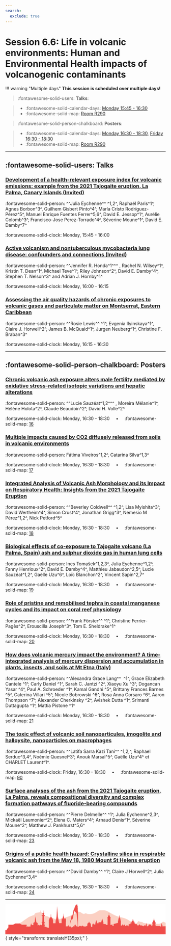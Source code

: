 ```yaml
---
search:
  exclude: true
---
```


# Session 6.6: Life in volcanic environments: Human and Environmental Health impacts of volcanogenic contaminants

!!! warning "Multiple days"
    **This session is scheduled over multiple days!**

> :fontawesome-solid-users: **Talks**:

> - :fontawesome-solid-calendar-days: [Monday 15:45 - 16:30](../sessions_comparison.md#__tabbed_1_4)
> - :fontawesome-solid-map: [Room R290](../maps_venue.md#__tabbed_1_1)

> :fontawesome-solid-person-chalkboard: **Posters**:

> - :fontawesome-solid-calendar-days: [Monday 16:30 - 18:30](../sessions_comparison.md#__tabbed_1_6), [Friday 16:30 - 18:30](../sessions_comparison.md#__tabbed_4_6)
> - :fontawesome-solid-map: [Room R290](../maps_venue.md#__tabbed_1_1)

---

## :fontawesome-solid-users: Talks

### [Development of a health-relevant exposure index for volcanic emissions: example from the 2021 Tajogaite eruption, La Palma, Canary Islands (Invited)](../abstracts/6-6-1.md)
:fontawesome-solid-person: ^^Julia Eychenne^^ ^1,2^, Raphaël Paris^1^, Agnes Borbon^3^, Guilhem Gisbert Pinto^4^, María Cristo Rodríguez-Pérez^5^, Manuel Enrique Fuentes Ferrer^5,6^, David E. Jessop^1^, Aurélie Colomb^3^, Francisco-Jose Perez-Torrado^4^, Séverine Moune^1^, David E. Damby^7^

:fontawesome-solid-clock: Monday, 15:45 - 16:00

### [Active volcanism and nontuberculous mycobacteria lung disease: confounders and connections (Invited)](../abstracts/6-6-2.md)
:fontawesome-solid-person: ^^Jennifer R. Honda^1^^^ , Rachel N. Wilsey^1^, Kristin T. Dean^1^, Michael Teve^1^, Riley Johnson^2^, David E. Damby^4^, Stephen T. Nelson^3^ and Adrian J. Hornby^1^

:fontawesome-solid-clock: Monday, 16:00 - 16:15

### [Assessing the air quality hazards of chronic exposures to volcanic gases and particulate matter on Montserrat, Eastern Caribbean](../abstracts/6-6-3.md)
:fontawesome-solid-person: ^^Rosie Lewis^^ ^1^, Evgenia Ilyinskaya^1^, Claire J. Horwell^2^, James B. McQuaid^1^, Jurgen Neuberg^1^, Christine F. Braban^3^

:fontawesome-solid-clock: Monday, 16:15 - 16:30

---

## :fontawesome-solid-person-chalkboard: Posters

### [Chronic volcanic ash exposure alters male fertility mediated by oxidative stress-related isotopic variations and hepatic alterations](../abstracts/6-6-4.md)
:fontawesome-solid-person: ^^Lucie Sauzéat^1,2\^^^ , Moreira Mélanie^1^, Hélène Holota^2^, Claude Beaudoin^2^, David H. Volle^2^

:fontawesome-solid-clock: Monday, 16:30 - 18:30  &nbsp; &nbsp; • &nbsp; &nbsp; :fontawesome-solid-map: [16](../map_poster_boards.md#monday)

### [Multiple impacts caused by CO2 diffusely released from soils in volcanic environments](../abstracts/6-6-5.md)
:fontawesome-solid-person: Fátima Viveiros^1,2^, Catarina Silva^1,3^

:fontawesome-solid-clock: Monday, 16:30 - 18:30  &nbsp; &nbsp; • &nbsp; &nbsp; :fontawesome-solid-map: [17](../map_poster_boards.md#monday)

### [Integrated Analysis of Volcanic Ash Morphology and its Impact on Respiratory Health: Insights from the 2021 Tajogaite Eruption](../abstracts/6-6-6.md)
:fontawesome-solid-person: ^^Beverley Coldwell^^ ^1,2^, Lisa Myishita^3^, David Wertheim^4^, Simon Crust^4^, Jonathan Grigg^3^, Nemesio M Pérez^1,2^, Nick Petford^5^

:fontawesome-solid-clock: Monday, 16:30 - 18:30  &nbsp; &nbsp; • &nbsp; &nbsp; :fontawesome-solid-map: [18](../map_poster_boards.md#monday)

### [Biological effects of co-exposure to Tajogaite volcano (La Palma, Spain) ash and sulphur dioxide gas in human lung cells](../abstracts/6-6-7.md)
:fontawesome-solid-person: Ines Tomašek^1,2,3^, Julia Eychenne^1,2^, Fanny Henrioux^2^, David E. Damby^4^, Matthieu Jabaudon^2,5^, Lucie Sauzéat^1,2^, Gaëlle Uzu^6^, Loïc Blanchon^2^, Vincent Sapin^2,7^

:fontawesome-solid-clock: Monday, 16:30 - 18:30  &nbsp; &nbsp; • &nbsp; &nbsp; :fontawesome-solid-map: [19](../map_poster_boards.md#monday)

### [Role of pristine and remobilised tephra in coastal manganese cycles and its impact on coral reef physiology](../abstracts/6-6-8.md)
:fontawesome-solid-person: ^^Frank Förster^^ ^1^, Christine Ferrier-Pagès^2^, Erouscilla Joseph^3^, Tom E. Sheldrake^1^

:fontawesome-solid-clock: Monday, 16:30 - 18:30  &nbsp; &nbsp; • &nbsp; &nbsp; :fontawesome-solid-map: [20](../map_poster_boards.md#monday)

### [How does volcanic mercury impact the environment? A time-integrated analysis of mercury dispersion and accumulation in plants, insects, and soils at Mt Etna (Italy)](../abstracts/6-6-9.md)
:fontawesome-solid-person: ^^Alexandra Grace Lang^^  ^1^, Grace Elizabeth Cantele ^1^, Carly Daniel ^1^, Sarah C. Jantzi ^2^, Xiaoyu Xu ^3^, Dogancan Yasar ^4^, Paul A. Schroeder ^1^, Kamal Gandhi ^5^, Brittany Frances Barnes ^5^, Caterina Villari ^5^, Nicole Bobrowski ^6^, Rosa Anna Corsaro ^6^, Aaron Thompson ^7^, Alexander Cherkinsky ^2^, Avishek Dutta ^1^, Srimanti Duttagupta ^1^, Mattia Pistone ^1^

:fontawesome-solid-clock: Monday, 16:30 - 18:30  &nbsp; &nbsp; • &nbsp; &nbsp; :fontawesome-solid-map: [21](../map_poster_boards.md#monday)

### [The toxic effect of volcanic soil nanoparticules, imogolite and halloysite, nanoparticles on macrophages](../abstracts/6-6-10.md)
:fontawesome-solid-person: ^^Latifa Sarra Kazi Tani^^ ^1,2,^, Raphael Serduc^3,4^, Noémie Quesnel^3^, Anouk Marsal^5^, Gaëlle Uzu^4^ et CHARLET Laurent^1^.

:fontawesome-solid-clock: Friday, 16:30 - 18:30  &nbsp; &nbsp; • &nbsp; &nbsp; :fontawesome-solid-map: [90](../map_poster_boards.md#friday)

### [Surface analyses of the ash from the 2021 Tajogaite eruption, La Palma, reveals compositional diversity and complex formation pathways of fluoride-bearing compounds](../abstracts/6-6-11.md)
:fontawesome-solid-person: ^^Pierre Delmelle^^ ^1^, Julia Eychenne^2,3^, Mickaël Laumonier^2^, Elena C. Maters^4^, Arnaud Denis^1^, Séverine Moune^2^, Matthew J. Pankhurst^5,6^

:fontawesome-solid-clock: Monday, 16:30 - 18:30  &nbsp; &nbsp; • &nbsp; &nbsp; :fontawesome-solid-map: [23](../map_poster_boards.md#monday)

### [Origins of a public health hazard: Crystalline silica in respirable volcanic ash from the May 18, 1980 Mount St Helens eruption](../abstracts/6-6-12.md)
:fontawesome-solid-person: ^^David Damby^^ ^1^, Claire J Horwell^2^, Julia Eychenne^3,4^

:fontawesome-solid-clock: Monday, 16:30 - 18:30  &nbsp; &nbsp; • &nbsp; &nbsp; :fontawesome-solid-map: [24](../map_poster_boards.md#monday)

---

![Footer](../img/footer.png){  style="transform: translateY(35px);" }
